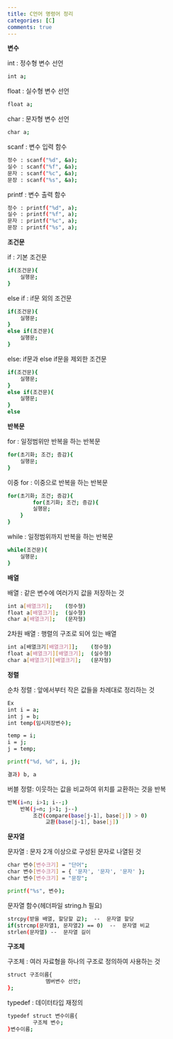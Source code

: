 ```yaml
---
title: C언어 명령어 정리
categories: [C]
comments: true
---
```


**변수**

int : 정수형 변수 선언

```bash
int a;
```

float : 실수형 변수 선언

```bash
float a;
```

char : 문자형 변수 선언

```bash
char a;
```

scanf : 변수 입력 함수

```bash
정수 : scanf("%d", &a);
실수 : scanf("%f", &a);
문자 : scanf("%c", &a);
문장 : scanf("%s", &a);
```

printf : 변수 출력 함수

```bash
정수 : printf("%d", a);
실수 : printf("%f", a);
문자 : printf("%c", a);
문장 : printf("%s", a);
```

**조건문**

if : 기본 조건문

```bash
if(조건문){
	실행문;
}
```

else if : if문 외의 조건문

```bash
if(조건문){
	실행문;
}
else if(조건문){
	실행문;
}
```

else: if문과 else if문을 제외한 조건문

```bash
if(조건문){
	실행문;
}
else if(조건문){
	실행문;
}
else
```

**반복문**

for : 일정범위만 반복을 하는 반복문

```bash
for(초기화; 조건; 증감){
	실행문;
}
```
이중 for : 이중으로 반복을 하는 반복문
```bash
for(초기화; 조건; 증감){
		for(초기화; 조건; 증감){
		실행문;
	}
}
```

while : 일정범위까지 반복을 하는 반복문
```bash
while(조건문){
	실행문;
}
```
**배열**

배열 : 같은 변수에 여러가지 값을 저장하는 것
```bash
int a[배열크기];    (정수형)
float a[배열크기];  (실수형)
char a[배열크기];   (문자형)
```
2차원 배열 : 행렬의 구조로 되어 있는 배열
```bash
int a[배열크기[배열크기]];    (정수형)
float a[배열크기][배열크기];  (실수형)
char a[배열크기][배열크기];   (문자형)
```

**정렬**

순차 정렬 : 앞에서부터 작은 값들을 차례대로 정리하는 것

```bash
Ex
int i = a;
int j = b;
int temp(임시저장변수);

temp = i;
i = j;
j = temp;

printf("%d, %d", i, j);

결과) b, a
```

버블 정렬: 이웃하는 값을 비교하여 위치를 교환하는 것을 반복
```bash
반복(i=n; i>1; i--;)
	반복(j=n; j>1; j--)
		조건(compare(base[j-1], base[j]) > 0)
			교환(base[j-1], base[j])
```

**문자열**

문자열 : 문자 2개 이상으로 구성된 문자로 나열된 것

```bash
char 변수[변수크기] = "단어";
char 변수[변수크기] = { '문자', '문자', '문자' };
char 변수[변수크기] = "문장";

printf("%s", 변수);
```

문자열 함수(헤더파일 string.h 필요)

```bash
strcpy(받을 배열, 할당할 값);  --  문자열 할당
if(strcmp(문자열1, 문자열2) == 0)  --  문자열 비교
strlen(문자열) --  문자열 길이
```

**구조체**

구조체 : 여러 자료형을 하나의 구조로 정의하여 사용하는 것

```bash
struct 구조이름{
			멤버변수 선언;
};
```

typedef : 데이터타입 재정의
```bash
typedef struct 변수이름{
		구조체 변수;
}변수이름;
```